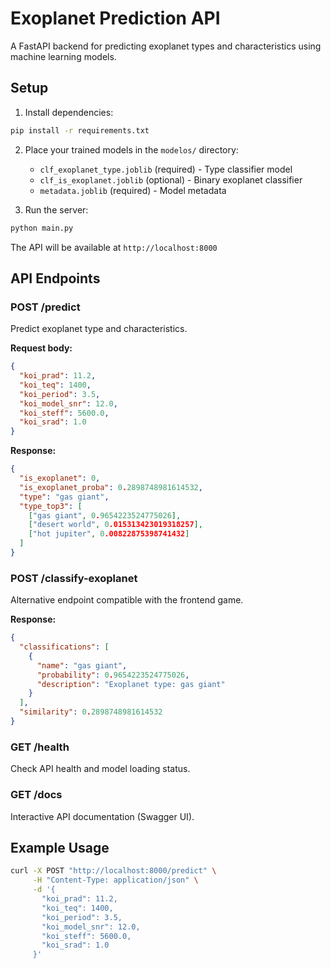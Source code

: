 # Exoplanet Prediction API

A FastAPI backend for predicting exoplanet types and characteristics using machine learning models.

## Setup

1. Install dependencies:
```bash
pip install -r requirements.txt
```

2. Place your trained models in the `modelos/` directory:
   - `clf_exoplanet_type.joblib` (required) - Type classifier model
   - `clf_is_exoplanet.joblib` (optional) - Binary exoplanet classifier
   - `metadata.joblib` (required) - Model metadata

3. Run the server:
```bash
python main.py
```

The API will be available at `http://localhost:8000`

## API Endpoints

### POST /predict
Predict exoplanet type and characteristics.

**Request body:**
```json
{
  "koi_prad": 11.2,
  "koi_teq": 1400,
  "koi_period": 3.5,
  "koi_model_snr": 12.0,
  "koi_steff": 5600.0,
  "koi_srad": 1.0
}
```

**Response:**
```json
{
  "is_exoplanet": 0,
  "is_exoplanet_proba": 0.2898748981614532,
  "type": "gas giant",
  "type_top3": [
    ["gas giant", 0.9654223524775026],
    ["desert world", 0.015313423019318257],
    ["hot jupiter", 0.00822875398741432]
  ]
}
```

### POST /classify-exoplanet
Alternative endpoint compatible with the frontend game.

**Response:**
```json
{
  "classifications": [
    {
      "name": "gas giant",
      "probability": 0.9654223524775026,
      "description": "Exoplanet type: gas giant"
    }
  ],
  "similarity": 0.2898748981614532
}
```

### GET /health
Check API health and model loading status.

### GET /docs
Interactive API documentation (Swagger UI).

## Example Usage

```bash
curl -X POST "http://localhost:8000/predict" \
     -H "Content-Type: application/json" \
     -d '{
       "koi_prad": 11.2,
       "koi_teq": 1400,
       "koi_period": 3.5,
       "koi_model_snr": 12.0,
       "koi_steff": 5600.0,
       "koi_srad": 1.0
     }'
```
